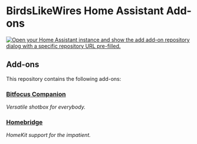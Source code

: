 # BirdsLikeWires Home Assistant Add-ons

[![Open your Home Assistant instance and show the add add-on repository dialog with a specific repository URL pre-filled.](https://my.home-assistant.io/badges/supervisor_add_addon_repository.svg)](https://my.home-assistant.io/redirect/supervisor_add_addon_repository/?repository_url=https%3A%2F%2Fgithub.com%2Fbirdslikewires%2Fhome-assistant-addons)

## Add-ons

This repository contains the following add-ons:

### [Bitfocus Companion](./bitfocus-companion)

_Versatile shotbox for everybody._

### [Homebridge](./homebridge)

_HomeKit support for the impatient._
